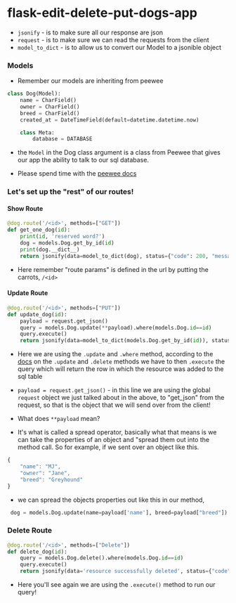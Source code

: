 # flask-edit-delete-put-dogs-app



- `jsonify` - is to make sure all our response are json
- `request` - is to make sure we can read the requests from the client
- `model_to_dict` - is to allow us to convert our Model to a jsonible object




### Models

- Remember our models are inheriting from peewee

```python
class Dog(Model):
    name = CharField()
    owner = CharField()
    breed = CharField()
    created_at = DateTimeField(default=datetime.datetime.now)

    class Meta:
        database = DATABASE
```

- the `Model` in the Dog class argument is a class from Peewee that gives our app the ability to talk to our sql database.  

- Please spend time with the [peewee docs](http://docs.peewee-orm.com/en/latest/peewee/querying.html)



### Let's set up the "rest" of our routes!


#### Show Route

```python
@dog.route('/<id>', methods=["GET"])
def get_one_dog(id):
    print(id, 'reserved word?')
    dog = models.Dog.get_by_id(id)
    print(dog.__dict__)
    return jsonify(data=model_to_dict(dog), status={"code": 200, "message": "Success"})
```

- Here remember "route params" is defined in the url by putting the carrots, `/<id>`

#### Update Route

```python
@dog.route('/<id>', methods=["PUT"])
def update_dog(id):
    payload = request.get_json()
    query = models.Dog.update(**payload).where(models.Dog.id==id)
    query.execute()
    return jsonify(data=model_to_dict(models.Dog.get_by_id(id)), status={"code": 200, "message": "resource updated successfully"})
```


- Here we are using the `.update` and `.where` method, according to the [docs](http://docs.peewee-orm.com/en/latest/peewee/querying.html) on the `.update` and `.delete` methods we have to then `.execute` the query which will return the row in which the resource was added to the sql table


- `payload = request.get_json()` - in this line we are using the global `request` object we just talked about in the above, to "get_json" from the request, so that is the object that we will send over from the client!

-  What does `**payload` mean?

- It's what is called a spread operator, basically what that means is we can take the properties of an object and "spread them out into the method call. So for example, if we sent over an object like this.

```js
{
	"name": "MJ",
	"owner": "Jane",
	"breed": "Greyhound"
}
```

- we can spread the objects properties out like this in our method,


```python
 dog = models.Dog.update(name=payload['name'], breed=payload["breed"]).where(models.Dog.id==id)
```

### Delete Route

```python
@dog.route('/<id>', methods=["Delete"])
def delete_dog(id):
    query = models.Dog.delete().where(models.Dog.id==id)
    query.execute()
    return jsonify(data='resource successfully deleted', status={"code": 200, "message": "resource deleted successfully"})
```


- Here you'll see again we are using the `.execute()` method to run our query!
